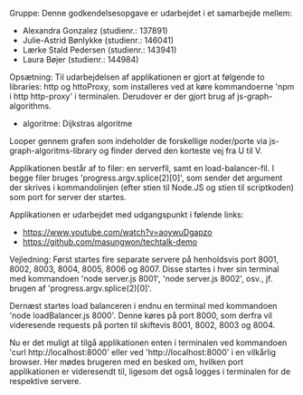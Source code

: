 Gruppe:
Denne godkendelsesopgave er udarbejdet i et samarbejde mellem:
- Alexandra Gonzalez (studienr.: 137891)
- Julie-Astrid Bønlykke (studienr.: 146041)
- Lærke Stald Pedersen (studienr.: 143941)
- Laura Bøjer (studienr.: 144984)

Opsætning:
Til udarbejdelsen af applikationen er gjort at følgende to libraries: http og httoProxy, som installeres ved at køre kommandoerne 'npm i http http-proxy' i terminalen. Derudover er der gjort brug af js-graph-algorithms.

- algoritme:
Dijkstras algoritme

Looper gennem grafen som indeholder de forskellige noder/porte via js-graph-algoritms-library og finder derved den korteste vej fra U til V.

Applikationen består af to filer: en serverfil, samt en load-balancer-fil. I begge filer bruges 'progress.argv.splice(2)[0]', som sender det argument der skrives i kommandolinjen (efter stien til Node.JS og stien til scriptkoden) som port for server der startes.

Applikationen er udarbejdet med udgangspunkt i følende links:
- https://www.youtube.com/watch?v=aoywuDgapzo
- https://github.com/masungwon/techtalk-demo

Vejledning:
Først startes fire separate servere på henholdsvis port 8001, 8002, 8003, 8004, 8005, 8006 og 8007. Disse startes i hver sin terminal med kommandoen 'node server.js 8001', 'node server.js 8002', osv., jf. brugen af 'progress.argv.splice(2)[0]'.

Dernæst startes load balanceren i endnu en terminal med kommandoen 'node loadBalancer.js 8000'. Denne køres på port 8000, som derfra vil videresende requests på porten til skiftevis 8001, 8002, 8003 og 8004.

Nu er det muligt at tilgå applikationen enten i terminalen ved kommandoen 'curl http://localhost:8000' eller  ved 'http://localhost:8000' i en vilkårlig browser. Her mødes brugeren med en besked om, hvilken port applikationen er videresendt til, ligesom det også logges i terminalen for de respektive servere.


